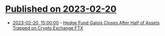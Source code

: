 # [Published on 2023-02-20](index.md)

* [2023-02-20, 15:00:00](https://news.slashdot.org/story/23/02/20/1345226/hedge-fund-galois-closes-after-half-of-assets-trapped-on-crypto-exchange-ftx?utm_source=rss1.0mainlinkanon&utm_medium=feed) - [Hedge Fund Galois Closes After Half of Assets Trapped on Crypto Exchange FTX](https://news.slashdot.org/story/23/02/20/1345226/hedge-fund-galois-closes-after-half-of-assets-trapped-on-crypto-exchange-ftx?utm_source=rss1.0mainlinkanon&utm_medium=feed)
